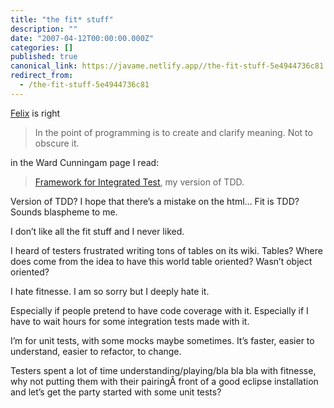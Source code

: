 ```yaml
---
title: "the fit* stuff"
description: ""
date: "2007-04-12T00:00:00.000Z"
categories: []
published: true
canonical_link: https://javame.netlify.app//the-fit-stuff-5e4944736c81
redirect_from:
  - /the-fit-stuff-5e4944736c81
---
```


[Felix](http://wuetender-junger-mann.de/wordpress/wp-trackback.php?p=455) is right

> In the point of programming is to create and clarify meaning. Not to obscure it.

in the Ward Cunningam page I read:

> [Framework for Integrated Test](http://fit.c2.com/), my version of TDD.

Version of TDD? I hope that there’s a mistake on the html… Fit is TDD? Sounds blaspheme to me.

I don’t like all the fit stuff and I never liked.

I heard of testers frustrated writing tons of tables on its wiki. Tables? Where does come from the idea to have this world table oriented? Wasn’t object oriented?

I hate fitnesse. I am so sorry but I deeply hate it.

Especially if people pretend to have code coverage with it. Especially if I have to wait hours for some integration tests made with it.

I’m for unit tests, with some mocks maybe sometimes. It’s faster, easier to understand, easier to refactor, to change.

Testers spent a lot of time understanding/playing/bla bla bla with fitnesse, why not putting them with their pairingÂ front of a good eclipse installation and let’s get the party started with some unit tests?
